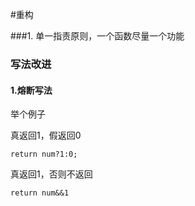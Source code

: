 #重构

###1. 单一指责原则，一个函数尽量一个功能

### 写法改进

#### 1.熔断写法

举个例子

真返回1，假返回0

`return num?1:0;`

真返回1，否则不返回

`return num&&1`

